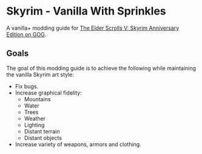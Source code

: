 # Skyrim - Vanilla With Sprinkles

A vanilla+ modding guide for [The Elder Scrolls V: Skyrim Anniversary Edition on GOG](https://www.gog.com/en/game/the_elder_scrolls_v_skyrim_anniversary_edition).

## Goals

The goal of this modding guide is to achieve the following while maintaining the vanilla Skyrim art style:

- Fix bugs.
- Increase graphical fidelity:
  - Mountains
  - Water
  - Trees
  - Weather
  - Lighting
  - Distant terrain
  - Distant objects
- Increase variety of weapons, armors and clothing.

